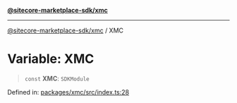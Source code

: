 [**@sitecore-marketplace-sdk/xmc**](../README.md)

***

[@sitecore-marketplace-sdk/xmc](../README.md) / XMC

# Variable: XMC

> `const` **XMC**: `SDKModule`

Defined in: [packages/xmc/src/index.ts:28](https://github.com/Sitecore/marketplace-sdk/blob/main/packages/xmc/src/index.ts#L28)

